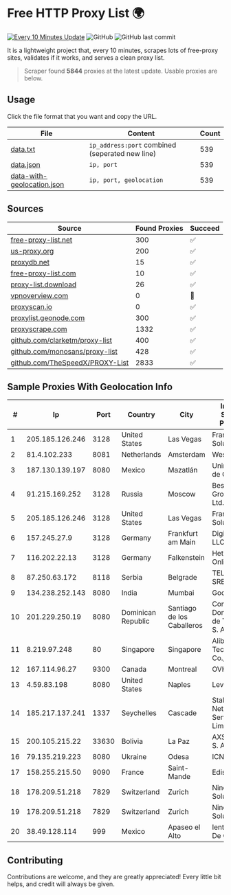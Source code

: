 
# Free HTTP Proxy List 🌍

[![Every 10 Minutes Update](https://github.com/mertguvencli/http-proxy-list/actions/workflows/main.yml/badge.svg?branch=main)](https://github.com/mertguvencli/http-proxy-list/actions/workflows/main.yml)
![GitHub](https://img.shields.io/github/license/mertguvencli/http-proxy-list)
![GitHub last commit](https://img.shields.io/github/last-commit/mertguvencli/http-proxy-list)

It is a lightweight project that, every 10 minutes, scrapes lots of free-proxy sites, validates if it works, and serves a clean proxy list.


> Scraper found **5844** proxies at the latest update. Usable proxies are below.

## Usage

Click the file format that you want and copy the URL.


|File|Content|Count|
|----|-------|-----|
|[data.txt](https://raw.githubusercontent.com/mertguvencli/http-proxy-list/main/proxy-list/data.txt)|`ip_address:port` combined (seperated new line)|539|
|[data.json](https://raw.githubusercontent.com/mertguvencli/http-proxy-list/main/proxy-list/data.json)|`ip, port`|539|
|[data-with-geolocation.json](https://raw.githubusercontent.com/mertguvencli/http-proxy-list/main/proxy-list/data-with-geolocation.json)|`ip, port, geolocation`|539|

## Sources

|Source|Found Proxies|Succeed|
|------|-------------|-------|
|[free-proxy-list.net](https://free-proxy-list.net)|300|✅|
|[us-proxy.org](https://www.us-proxy.org)|200|✅|
|[proxydb.net](http://proxydb.net)|15|✅|
|[free-proxy-list.com](https://free-proxy-list.com/?page=&port=&type%5B%5D=http&type%5B%5D=https&up_time=0&search=Search)|10|✅|
|[proxy-list.download](https://www.proxy-list.download/HTTP)|26|✅|
|[vpnoverview.com](https://vpnoverview.com/privacy/anonymous-browsing/free-proxy-servers)|0|🚫|
|[proxyscan.io](https://www.proxyscan.io)|0|✅|
|[proxylist.geonode.com](https://proxylist.geonode.com/api/proxy-list?limit=300&page=1&sort_by=lastChecked&sort_type=desc&protocols=http,https)|300|✅|
|[proxyscrape.com](https://api.proxyscrape.com/v2/?request=displayproxies&protocol=http&timeout=10000&country=all&ssl=all&anonymity=all)|1332|✅|
|[github.com/clarketm/proxy-list](https://raw.githubusercontent.com/clarketm/proxy-list/master/proxy-list-raw.txt)|400|✅|
|[github.com/monosans/proxy-list](https://raw.githubusercontent.com/monosans/proxy-list/main/proxies/http.txt)|428|✅|
|[github.com/TheSpeedX/PROXY-List](https://raw.githubusercontent.com/TheSpeedX/PROXY-List/master/http.txt)|2833|✅|


## Sample Proxies With Geolocation Info

|#|Ip|Port|Country|City|Internet Service Provider|
|-|--|----|-------|----|-------------------------|
|1|205.185.126.246|3128|United States|Las Vegas|FranTech Solutions|
|2|81.4.102.233|8081|Netherlands|Amsterdam|WeservIT|
|3|187.130.139.197|8080|Mexico|Mazatlán|Uninet S.A. de C.V.|
|4|91.215.169.252|3128|Russia|Moscow|Best-Hoster Group Co. Ltd.|
|5|205.185.126.246|3128|United States|Las Vegas|FranTech Solutions|
|6|157.245.27.9|3128|Germany|Frankfurt am Main|DigitalOcean, LLC|
|7|116.202.22.13|3128|Germany|Falkenstein|Hetzner Online GmbH|
|8|87.250.63.172|8118|Serbia|Belgrade|TELEKOM SRBIJA a.d.|
|9|134.238.252.143|8080|India|Mumbai|Google LLC|
|10|201.229.250.19|8080|Dominican Republic|Santiago de los Caballeros|Compañía Dominicana de Teléfonos S. A.|
|11|8.219.97.248|80|Singapore|Singapore|Alibaba (US) Technology Co., Ltd.|
|12|167.114.96.27|9300|Canada|Montreal|OVH SAS|
|13|4.59.83.198|8080|United States|Naples|Level 3|
|14|185.217.137.241|1337|Seychelles|Cascade|Stallion Network Services Limited|
|15|200.105.215.22|33630|Bolivia|La Paz|AXS Bolivia S. A.|
|16|79.135.219.223|8080|Ukraine|Odesa|ICN Ltd.|
|17|158.255.215.50|9090|France|Saint-Mande|Edis France|
|18|178.209.51.218|7829|Switzerland|Zurich|Nine Internet Solutions AG|
|19|178.209.51.218|7829|Switzerland|Zurich|Nine Internet Solutions AG|
|20|38.49.128.114|999|Mexico|Apaseo el Alto|Ientc S De RL De CV|



## Contributing

Contributions are welcome, and they are greatly appreciated! Every
little bit helps, and credit will always be given.

